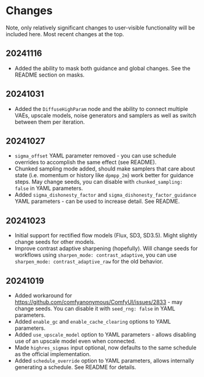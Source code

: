 # Changes

Note, only relatively significant changes to user-visible functionality will be included here. Most recent changes at the top.

## 20241116

* Added the ability to mask both guidance and global changes. See the README section on masks.

## 20241031

* Added the `DiffuseHighParam` node and the ability to connect multiple VAEs, upscale models, noise generators and samplers as well as switch between them per iteration.

## 20241027

* `sigma_offset` YAML parameter removed - you can use schedule overrides to accomplish the same effect (see README).
* Chunked sampling mode added, should make samplers that care about state (i.e. momentum or history like `dpmpp_2m`) work better for guidance steps. May change seeds, you can disable with `chunked_sampling: false` in YAML parameters.
* Added `sigma_dishonesty_factor` and `sigma_dishonesty_factor_guidance` YAML parameters - can be used to increase detail. See README.

## 20241023

* Initial support for rectified flow models (Flux, SD3, SD3.5). Might slightly change seeds for other models.
* Improve contrast adaptive sharpening (hopefully). Will change seeds for workflows using `sharpen_mode: contrast_adaptive`, you can use `sharpen_mode: contrast_adaptive_raw` for the old behavior.

## 20241019

* Added workaround for https://github.com/comfyanonymous/ComfyUI/issues/2833 - may change seeds. You can disable it with `seed_rng: false` in YAML parameters.
* Added `enable_gc` and `enable_cache_clearing` options to YAML parameters.
* Added `use_upscale_model` option to YAML parameters - allows disabling use of an upscale model even when connected.
* Made `highres_sigmas` input optional, now defaults to the same schedule as the official implementation.
* Added `schedule_override` option to YAML parameters, allows internally generating a schedule. See README for details.
